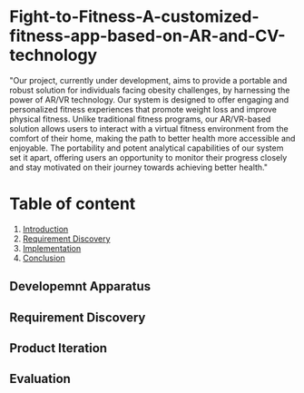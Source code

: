 # Fight-to-Fitness-A-customized-fitness-app-based-on-AR-and-CV-technology

"Our project, currently under development, aims to provide a portable and robust solution for individuals facing obesity challenges, by harnessing the power of AR/VR technology. Our system is designed to offer engaging and personalized fitness experiences that promote weight loss and improve physical fitness. Unlike traditional fitness programs, our AR/VR-based solution allows users to interact with a virtual fitness environment from the comfort of their home, making the path to better health more accessible and enjoyable. The portability and potent analytical capabilities of our system set it apart, offering users an opportunity to monitor their progress closely and stay motivated on their journey towards achieving better health."

# Table of content
1. [Introduction](#introduction)
2. [Requirement Discovery](#RequirementDiscovery)
3. [Implementation](#implementation)
4. [Conclusion](#conclusion)

## Developemnt Apparatus

## Requirement Discovery

## Product Iteration

## Evaluation
